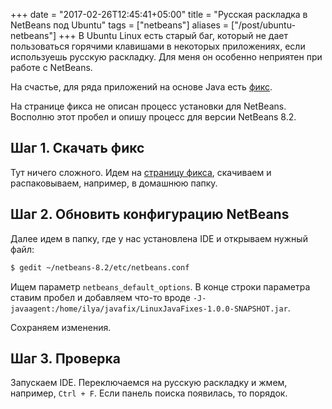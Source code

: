 +++
date = "2017-02-26T12:45:41+05:00"
title = "Русская раскладка в NetBeans под Ubuntu"
tags = ["netbeans"]
aliases = ["/post/ubuntu-netbeans"]
+++
В Ubuntu Linux есть старый баг, который не дает пользоваться горячими клавишами в некоторых приложениях, если используешь русскую раскладку. Для меня он особенно неприятен при работе с NetBeans.

На счастье, для ряда приложений на основе Java есть [фикс](https://github.com/zheludkovm/LinuxJavaFixes).

На странице фикса не описан процесс установки для NetBeans. Восполню этот пробел и опишу процесс для версии NetBeans 8.2.

## Шаг 1. Скачать фикс

Тут ничего сложного. Идем на [страницу фикса](https://github.com/zheludkovm/LinuxJavaFixes), скачиваем и распаковываем, например, в домашнюю папку.

## Шаг 2. Обновить конфигурацию NetBeans

Далее идем в папку, где у нас установлена IDE и открываем нужный файл:

```bash
$ gedit ~/netbeans-8.2/etc/netbeans.conf
```

Ищем параметр `netbeans_default_options`. В конце строки параметра ставим пробел и добавляем что-то вроде `-J-javaagent:/home/ilya/javafix/LinuxJavaFixes-1.0.0-SNAPSHOT.jar`.

Сохраняем изменения.

## Шаг 3. Проверка

Запускаем IDE. Переключаемся на русскую раскладку и жмем, например, `Ctrl + F`. Если панель поиска появилась, то порядок.



